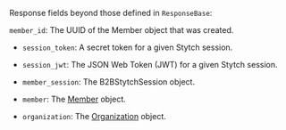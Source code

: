 Response fields beyond those defined in `ResponseBase`:

`member_id`: The UUID of the Member object that was created.

- `session_token`: A secret token for a given Stytch session.

- `session_jwt`: The JSON Web Token (JWT) for a given Stytch session.

- `member_session`: The B2BStytchSession object.

- `member`: The [Member](https://stytch.com/docs/b2b/api/member-object) object.

- `organization`: The [Organization](https://stytch.com/docs/b2b/api/organization-object) object.